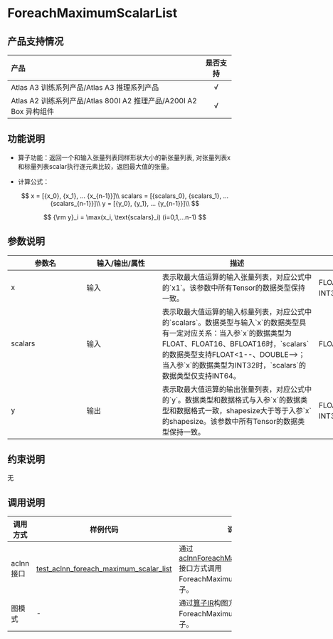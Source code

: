 # ForeachMaximumScalarList

## 产品支持情况

|产品             |  是否支持  |
|:-------------------------|:----------:|
|  <term>Atlas A3 训练系列产品/Atlas A3 推理系列产品</term>   |     √    |
|  <term>Atlas A2 训练系列产品/Atlas 800I A2 推理产品/A200I A2 Box 异构组件</term>     |     √    |

## 功能说明

- 算子功能：返回一个和输入张量列表同样形状大小的新张量列表, 对张量列表x和标量列表scalar执行逐元素比较，返回最大值的张量。

- 计算公式：

  $$
  x = [{x_0}, {x_1}, ... {x_{n-1}}]\\
  scalars = [{scalars_0}, {scalars_1}, ... {scalars_{n-1}}]\\
  y = [{y_0}, {y_1}, ... {y_{n-1}}]\\
  $$

  $$
  {\rm y}_i = \max(x_i, \text{scalars}_i) (i=0,1,...n-1)
  $$

## 参数说明

<table style="undefined;table-layout: fixed; width: 1005px"><colgroup>
  <col style="width: 170px">
  <col style="width: 170px">
  <col style="width: 352px">
  <col style="width: 213px">
  <col style="width: 100px">
  </colgroup>
  <thead>
    <tr>
      <th>参数名</th>
      <th>输入/输出/属性</th>
      <th>描述</th>
      <th>数据类型</th>
      <th>数据格式</th>
    </tr></thead>
  <tbody>
    <tr>
      <td>x</td>
      <td>输入</td>
      <td>表示取最大值运算的输入张量列表，对应公式中的`x1`。该参数中所有Tensor的数据类型保持一致。</td>
      <td>FLOAT32、FLOAT16、INT32、BFLOAT16</td>
      <td>ND</td>
    </tr>
    <tr>
      <td>scalars</td>
      <td>输入</td>
      <td>表示取最大值运算的输入标量列表，对应公式中的`scalars`。数据类型与输入`x`的数据类型具有一定对应关系：当入参`x`的数据类型为FLOAT、FLOAT16、BFLOAT16时，`scalars`的数据类型支持FLOAT<1--、DOUBLE-->；当入参`x`的数据类型为INT32时，`scalars`的数据类型仅支持INT64。</td>
      <td>FLOAT32、INT64</td><!--aclnn支持DOUBLE,IR原型没有-->
      <td>ND</td>
    </tr>
    <tr>
      <td>y</td>
      <td>输出</td>
      <td>表示取最大值运算的输出张量列表，对应公式中的`y`。数据类型和数据格式与入参`x`的数据类型和数据格式一致，shapesize大于等于入参`x`的shapesize。该参数中所有Tensor的数据类型保持一致。</td>
      <td>FLOAT32、FLOAT16、INT32、BFLOAT16</td>
      <td>ND</td>
    </tr>
  </tbody></table>

## 约束说明

无

## 调用说明

| 调用方式   | 样例代码           | 说明                                         |
| ---------------- | --------------------------- | --------------------------------------------------- |
| aclnn接口  | [test_aclnn_foreach_maximum_scalar_list](examples/test_aclnn_foreach_maximum_scalar_list.cpp) | 通过[aclnnForeachMaximumScalarList](docs/aclnnForeachMaximumScalarList.md)接口方式调用ForeachMaximumScalarList算子。 |
| 图模式 | -  | 通过[算子IR](op_graph/foreach_maximum_scalar_list_proto.h)构图方式调用ForeachMaximumScalarList算子。         |

<!--[test_geir_foreach_maximum_scalar_list](examples/test_geir_foreach_maximum_scalar_list.cpp)-->